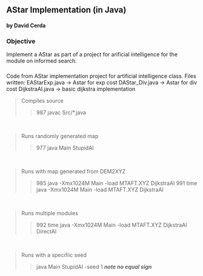 ## AStar Implementation (in Java)
#### by David Cerda

### Objective
Implement a AStar as part of a project for arificial intelligence for the module on informed search. 

### 
Code from AStar implementation project for artificial intelligence class. Files written: 
	EAStarExp.java -> Astar for exp cost
	DAStar_Div.java -> Astar for div cost
	DijkstraAI.java -> basic dijkstra implementation




> Compiles source
>> 987  javac  Src/*.java  

<br/>

> Runs randomly generated map
>>  977  java Main StupidAI

<br/>

> Runs with map generated from DEM2XYZ
>>  985  java -Xmx1024M Main -load MTAFT.XYZ DijkstraAI
>> 991  time java -Xmx1024M Main -load MTAFT.XYZ DijkstraAI

<br/>

> Runs multiple modules
>>  992  time java -Xmx1024M Main -load MTAFT.XYZ DijkstraAI DirectAI

<br/>

> Runs with a specifiic seed
>> java Main StupidAI -seed 1   ***note no equal sign***

